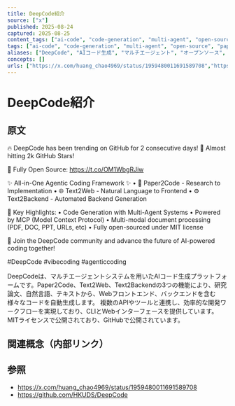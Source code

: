 ```yaml
---
title: DeepCode紹介
source: ["x"]
published: 2025-08-24
captured: 2025-08-25
content_tags: ["ai-code", "code-generation", "multi-agent", "open-source", "paper2code", "text2code"]
tags: ["ai-code", "code-generation", "multi-agent", "open-source", "paper2code", "text2code"]
aliases: ["DeepCode", "AIコード生成", "マルチエージェント", "オープンソース", "Paper2Code", "Text2Code"]
concepts: []
urls: ["https://x.com/huang_chao4969/status/1959480011691589708","https://github.com/HKUDS/DeepCode"]
---
```


# DeepCode紹介
## 原文
🔥 DeepCode has been trending on GitHub for 2 consecutive days! 🚀 Almost hitting 2k GitHub Stars!

🌟 Fully Open Source: https://t.co/OM1WbgRJiw

✨ All-in-One Agentic Coding Framework ✨
• 📄 Paper2Code - Research to Implementation
• 🌐 Text2Web - Natural Language to Frontend
• ⚙️ Text2Backend - Automated Backend Generation

🎯 Key Highlights:
• Code Generation with Multi-Agent Systems
• Powered by MCP (Model Context Protocol)
• Multi-modal document processing (PDF, DOC, PPT, URLs, etc)
• Fully open-sourced under MIT license

🤝 Join the DeepCode community and advance the future of AI-powered coding together!

#DeepCode #vibecoding #agenticcoding

DeepCodeは、マルチエージェントシステムを用いたAIコード生成プラットフォームです。Paper2Code、Text2Web、Text2Backendの3つの機能により、研究論文、自然言語、テキストから、Webフロントエンド、バックエンドを含む様々なコードを自動生成します。  複数のAPIやツールと連携し、効率的な開発ワークフローを実現しており、CLIとWebインターフェースを提供しています。  MITライセンスで公開されており、GitHubで公開されています。

## 関連概念（内部リンク）

## 参照
- https://x.com/huang_chao4969/status/1959480011691589708
- https://github.com/HKUDS/DeepCode